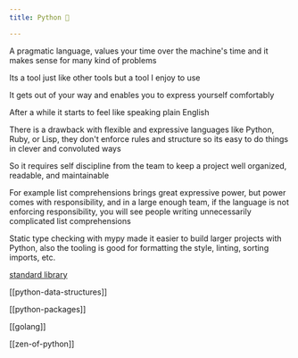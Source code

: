 ```yaml
---
title: Python 🐍

---
```


A pragmatic language, values your time over the machine's time and it makes sense for many kind of problems 

Its a tool just like other tools but a tool I enjoy to use

It gets out of your way and enables you to express yourself comfortably 

After a while it starts to feel like speaking plain English

There is a drawback with flexible and expressive languages like Python, Ruby, or Lisp, they don't enforce rules and structure so its easy to do things in clever and convoluted ways 

So it requires self discipline from the team to keep a project well organized, readable, and maintainable 

For example list comprehensions brings great expressive power, but power comes with responsibility, and in a large enough team, if the language is not enforcing responsibility, you will see people writing unnecessarily complicated list comprehensions 

Static type checking with mypy made it easier to build larger projects with Python, 
also the tooling is good for formatting the style, linting, sorting imports, etc. 

[standard library](https://docs.python.org/3/library/index.html)

[[python-data-structures]]

[[python-packages]]

[[golang]]

[[zen-of-python]]



